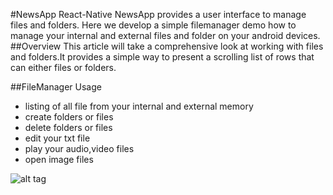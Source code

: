 #NewsApp
React-Native NewsApp provides a user interface to manage files and folders. Here we develop a simple filemanager demo how to manage your internal and external files and folder on your android devices.
##Overview
This article will take a comprehensive look at working with files and folders.It provides a simple way to present a scrolling list of rows that can either files or folders.

##FileManager Usage
 * listing of all file from your internal and external memory
 * create folders or files
 * delete folders or files
 * edit your txt file 
 * play your audio,video files
 * open image files

![alt tag](https://github.com/satishtamada/NewsApp-React-Native/blob/master/screensshots/splashscreen.png)

